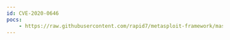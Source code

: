 ```yaml
---
id: CVE-2020-0646
pocs:
    - https://raw.githubusercontent.com/rapid7/metasploit-framework/master/modules/exploits/windows/http/sharepoint_workflows_xoml.rb
---
```


